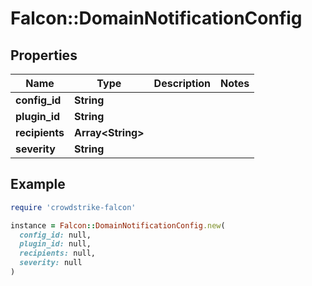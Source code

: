 # Falcon::DomainNotificationConfig

## Properties

| Name | Type | Description | Notes |
| ---- | ---- | ----------- | ----- |
| **config_id** | **String** |  |  |
| **plugin_id** | **String** |  |  |
| **recipients** | **Array&lt;String&gt;** |  |  |
| **severity** | **String** |  |  |

## Example

```ruby
require 'crowdstrike-falcon'

instance = Falcon::DomainNotificationConfig.new(
  config_id: null,
  plugin_id: null,
  recipients: null,
  severity: null
)
```

